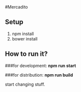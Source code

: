 
#Mercadito

## Setup
1. npm install
2. bower install

## How to run it?

###for development:
**npm run start**

###for distribution:
**npm run build**


start changing stuff.